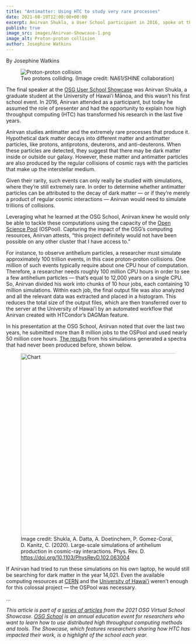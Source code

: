 ```yaml
---
title: "Antimatter: Using HTC to study very rare processes" 
date: 2021-08-19T12:00:00+00:00
excerpt: Anirvan Shukla, a User School participant in 2016, spoke at this year's Showcase about how high throughput computing has transformed his research of antimatter in the last five years.
publish: true
image_src: images/Anirvan-Showcase-1.png
image_alt: Proton-proton collision
author: Josephine Watkins
--- 
```


By Josephine Watkins

<figure>
  <img src="{{ 'images/Anirvan-Showcase-1.png' | relative_url }}" alt="Proton-proton collision"/>
  <figcaption class="figure-caption">Two protons colliding. (Image credit: NA61/SHINE collaboration)<br/></figcaption>
</figure>


The final speaker at the [OSG User School Showcase](https://path-cc.io/news/2021-08-19-Showcase/) was Anirvan Shukla, a graduate student at the University of Hawai’i Mānoa, and this wasn’t his first school event. In 2016, Anirvan attended as a participant, but today he assumed the role of presenter and had the opportunity to explain how high throughput computing (HTC) has transformed his research in the last five years.

Anirvan studies antimatter and the extremely rare processes that produce it. Hypothetical dark matter decays into different matter and antimatter particles, like protons, antiprotons, deuterons, and anti-deuterons. When these particles are detected, they suggest that there may be dark matter inside or outside our galaxy. However, these matter and antimatter particles are also produced by the regular collisions of cosmic rays with the particles that make up the interstellar medium. 

Given their rarity, such events can only really be studied with simulations, where they’re still extremely rare. In order to determine whether antimatter particles can be attributed to the decay of dark matter –– or if they’re merely a product of regular cosmic interactions –– Anirvan would need to simulate trillions of collisions.

Leveraging what he learned at the OSG School, Anirvan knew he would only be able to tackle these computations using the capacity of the [Open Science Pool](https://opensciencegrid.org/about/open_science_pool/) (OSPool). Capturing the impact of the OSG’s computing resources, Anirvan attests, “this project definitely would not have been possible on any other cluster that I have access to.”

For instance, to observe antihelium particles, a researcher must simulate approximately 100 trillion events, in this case proton-proton collisions. One million of such events typically require about one CPU hour of computation. Therefore, a researcher needs roughly 100 million CPU hours in order to see a few antihelium particles –– that’s equal to 12,000 years on a single CPU. So, Anirvan divided his work into chunks of 10 hour jobs, each containing 10 million simulations. Within each job, the final output file was also analyzed and all the relevant data was extracted and placed in a histogram. This reduces the total size of the output files, which are then transferred over to the server at the University of Hawai’i by an automated workflow that Anirvan created with HTCondor’s DAGMan feature.

In his presentation at the OSG School, Anirvan noted that over the last two years, he submitted more than 8 million jobs to the OSPool and used nearly 50 million core hours. [The results](https://doi.org/10.1103/PhysRevD.102.063004) from his simulations generated a spectra that had never been produced before, shown below.

<figure>
  <img src="{{ 'images/Anirvan-Showcase-2.png' | relative_url }}" alt="Chart" width="500px" >
  <figcaption class="figure-caption">Image credit: Shukla, A. Datta, A. Doetinchem, P. Gomez-Coral, D. Kanitz, C. (2020). Large-scale simulations of antihelium production in cosmic-ray interactions. Phys. Rev. D. <a href="https://doi.org/10.1103/PhysRevD.102.063004">https://doi.org/10.1103/PhysRevD.102.063004</a><br/></figcaption>
</figure>

If Anirvan had tried to run these simulations on his own laptop, he would still be searching for dark matter in the year 14,021. Even the available computing resources at [CERN](https://home.cern/) and the [University of Hawai’i](https://manoa.hawaii.edu/) weren’t enough for this colossal project –– the OSPool was necessary. 

...

*This article is part of a [series of articles](https://path-cc.io/news/2021-08-19-Showcase/) from the 2021 OSG Virtual School Showcase. [OSG School](https://opensciencegrid.org/virtual-school-2021/) is an annual education event for researchers who want to learn how to use distributed high throughput computing methods and tools. The Showcase, which features researchers sharing how HTC has impacted their work, is a highlight of the school each year.*
